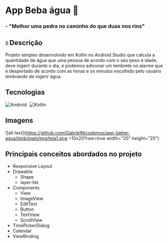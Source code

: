 # App Beba água 🚰
### - "Melhor uma pedra no caminho do que duas nos rins"


## 💧 Descrição
Projeto simples desenvolvido em Kotlin no Android Studio que calcula a quantidade de água que uma pessoa de acordo com o seu peso e idade, deve ingerir durante o dia, e podemos adiconar um lembrete no alarme que é despertado de acordo com as horas e os minutos escolhido pelo usuário lembrando de ingerir água.

## Tecnologias
![Android](https://img.shields.io/badge/-Android-05122A?style=flat&logo=android)&nbsp;
![Kotlin](https://img.shields.io/badge/-Kotlin-05122A?style=flat&logo=kotlin)&nbsp;

## Imagens
![alt text](https://github.com/GabrielNicodemos/app-beber-agua/blob/main/img/tela1.png =10x20?raw=true width="20" height="20")


## Principais conceitos abordados no projeto
 - Responsive Layout
 - Drawable
    - Shape
    - layer-list   
 - Components
    - View
    - ImageView
    - EditText
    - Button
    - TextView
    - ScrollView
 - TimePickerDialog
 - Calendar
 - ViewBinding
